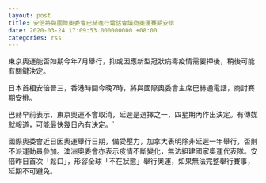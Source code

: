 ```yaml
---
layout: post
title: 安倍將與國際奧委會巴赫進行電話會議商奧運賽期安排
date: 2020-03-24 17:09:53.000000000 +08:00
categories: rss
---
```


東京奧運能否如期今年7月舉行，抑或因應新型冠狀病毒疫情需要押後，稍後可能有關鍵決定。

日本首相安倍晉三，香港時間今晚7時，將與國際奧委會主席巴赫通電話，商討賽期安排。

巴赫早前表示，東京奧運不會取消，延遲是選擇之一，四星期內作出決定。有傳媒就報道，可能最快幾日內有決定。`

國際奧委會近日因奧運舉行日期，備受壓力，加拿大表明除非延遲一年舉行，否則不派運動員參加。澳洲奧委會亦表示疫情不斷變化，無法組建國家奧運代表隊。安倍昨日首次「鬆口」，形容全球「不在狀態」舉行奧運，如果無法完整舉行賽事，延期不可避免。
